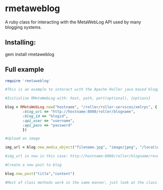 rmetaweblog
===========

A ruby class for interacting with the MetaWebLog API used by many blogging systems.


Installing:
-----------

gem install rmetaweblog


Full example
------------


```ruby
require 'rmetaweblog'

#This is an example to interact with the Apache Roller java based blogging application:

#Initialize RMetaWebLog with: host, path, port(optional), {options}

blog = RMetaWebLog.new("hostname", "/roller/roller-services/xmlrpc", {
        :blog_url => "http://hostname:8080/roller/blogname",
        :blog_id => "blogid",
        :api_user => "username",
        :api_pass => "password"
        })

#Upload an image

img_url = blog.new_media_object("filename.jpg", "image/jpeg", "/location/of/filename.jpg")

#img_url in now in this case: http://hostname:8080/roller/blogname/resource/filename.jpg 

#Create a new post to blog

blog.new_post("title","content")

#Most of class methods work in the same manner, just look at the class if you want to do anything else.
```
